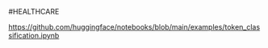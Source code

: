 #HEALTHCARE


https://github.com/huggingface/notebooks/blob/main/examples/token_classification.ipynb
